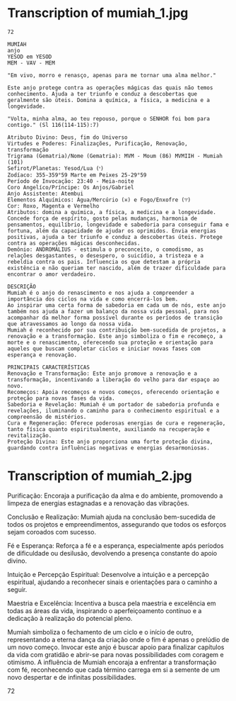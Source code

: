 # Transcription of mumiah_1.jpg

```
72

MUMIAH
anjo
YESOD em YESOD
MEM - VAV - MEM

"Em vivo, morro e renasço, apenas para me tornar uma alma melhor."

Este anjo protege contra as operações mágicas das quais não temos conhecimento. Ajuda a ter triunfo e conduz a descobertas que geralmente são úteis. Domina a química, a física, a medicina e a longevidade.

"Volta, minha alma, ao teu repouso, porque o SENHOR foi bom para contigo." (Sl 116(114-115):7)

Atributo Divino: Deus, fim do Universo
Virtudes e Poderes: Finalizações, Purificação, Renovação, transformação
Trigrama (Gematria)/Nome (Gematria): MVM - Moum (86) MVMIIH - Mumiah (101)
Sefirot/Planetas: Yesod/Lua (י)
Zodíaco: 355-359°59 Marte em Peixes 25-29°59
Período de Invocação: 23:40 - Meia-noite
Coro Angelíco/Príncipe: Os Anjos/Gabriel
Anjo Assistente: Atembui
Elementos Alquímicos: Água/Mercúrio (♓) e Fogo/Enxofre (♈)
Cor: Roxo, Magenta e Vermelho
Atributos: domina a química, a física, a medicina e a longevidade. Concede força de espírito, gosto pelas mudanças, harmonia de pensamentos, equilíbrio, longevidade e sabedoria para conseguir fama e fortuna, além da capacidade de ajudar os oprimidos. Envia energias positivas, ajuda a ter triunfo e conduz a descobertas úteis. Protege contra as operações mágicas desconhecidas.
Demônio: ANDROMALIUS - estimula o preconceito, o comodismo, as relações desgastantes, o desespero, o suicídio, a tristeza e a rebeldia contra os pais. Influencia os que detestam a própria existência e não queriam ter nascido, além de trazer dificuldade para encontrar o amor verdadeiro.

DESCRIÇÃO
Mumiah é o anjo do renascimento e nos ajuda a compreender a importância dos ciclos na vida e como encerrá-los bem.
Ao inspirar uma certa forma de sabedoria em cada um de nós, este anjo também nos ajuda a fazer um balanço da nossa vida pessoal, para nos acompanhar da melhor forma possível durante os períodos de transição que atravessamos ao longo da nossa vida.
Mumiah é reconhecido por sua contribuição bem-sucedida de projetos, a renovação e a transformação. Este anjo simboliza o fim e recomeço, a morte e o renascimento, oferecendo sua proteção e orientação para aqueles que buscam completar ciclos e iniciar novas fases com esperança e renovação.

PRINCIPAIS CARACTERÍSTICAS
Renovação e Transformação: Este anjo promove a renovação e a transformação, incentivando a liberação do velho para dar espaço ao novo.
Recomeços: Apoia recomeços e novos começos, oferecendo orientação e proteção para novas fases da vida.
Sabedoria e Revelação: Mumiah é um portador de sabedoria profunda e revelações, iluminando o caminho para o conhecimento espiritual e a compreensão de mistérios.
Cura e Regeneração: Oferece poderosas energias de cura e regeneração, tanto física quanto espiritualmente, auxiliando na recuperação e revitalização.
Proteção Divina: Este anjo proporciona uma forte proteção divina, guardando contra influências negativas e energias desarmoniosas.
```

# Transcription of mumiah_2.jpg

Purificação: Encoraja a purificação da alma e do ambiente, promovendo a limpeza de energias estagnadas e a renovação das vibrações.

Conclusão e Realização: Mumiah ajuda na conclusão bem-sucedida de todos os projetos e empreendimentos, assegurando que todos os esforços sejam coroados com sucesso.

Fé e Esperança: Reforça a fé e a esperança, especialmente após períodos de dificuldade ou desilusão, devolvendo a presença constante do apoio divino.

Intuição e Percepção Espiritual: Desenvolve a intuição e a percepção espiritual, ajudando a reconhecer sinais e orientações para o caminho a seguir.

Maestria e Excelência: Incentiva a busca pela maestria e excelência em todas as áreas da vida, inspirando o aperfeiçoamento contínuo e a dedicação à realização do potencial pleno.

Mumiah simboliza o fechamento de um ciclo e o início de outro, representando a eterna dança da criação onde o fim é apenas o prelúdio de um novo começo. Invocar este anjo é buscar apoio para finalizar capítulos da vida com gratidão e abrir-se para novas possibilidades com coragem e otimismo. A influência de Mumiah encoraja a enfrentar a transformação com fé, reconhecendo que cada término carrega em si a semente de um novo despertar e de infinitas possibilidades. 

72